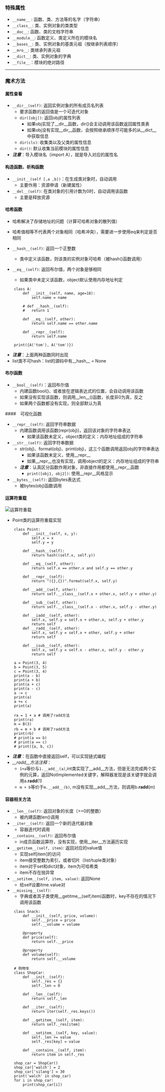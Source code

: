 ### 特殊属性
- `__name__` : 函数、类、方法等的名字（字符串）
- `__class__`: 类、实例对象的类类型
- `__doc__`: 函数、类的文档字符串
- `__module__`: 函数定义、类定义所在的模块名
- `__bases__`: 类、实例对象的基类元祖（按继承列表顺序）
- `__mro__`: 类继承列表元祖
- `__dict__`: 类、实例对象的字典
- `__file__`：模块的绝对路径

***
### 魔术方法

#### 属性查看
- `__dir__(self)`: 返回实例对象的所有成员名列表
    - 要求函数的返回值是一个可迭代对象
    - `dir([obj])`: 返回obj的属性列表
        - 如果obj实现了__dir__函数，dir()会主动调用该函数返回属性类表
        - 如果obj没有实现__dir__函数，会按照继承顺序尽可能多的从__dict__中获取信息
    - `dir(cls)`: 收集类以及父类的属性信息
    - `dir()`: 默认收集当前模块的属性信息
 - ***注意***：导入模块名（import A），就是导入对应的属性名

#### 构造函数、析构函数
- `__init__(self [,a ,b])`：在生成类对象时，自动调用
    - 主要作用：资源申请（新建属性）
- `__del__(self)`: 在类对象的引用计数为0时，自动调用该函数
    - 主要是释放资源
    
#### 哈希函数
- 哈希解决了存储地址的问题（计算可哈希对象的散列值）
- 哈希值相等不代表两个对象相同（哈希冲突），需要进一步使用eq来判定是否相同

- `__hash__(self)`: 返回一个正整数
    - 类中定义该函数，则该类的实例对象可哈希（被hash()函数调用）
- `__eq__(self)`: 返回布尔值，两个对象是够相同
    - 如果类中未定义该函数，object默认使用内存地址判定
```
    class A:
        def __init__(self, name, age=18):
            self.name = name

        # def __hash__(self):
        # 	return 1

        def __eq__(self, other):
            return self.name == other.name

        def __repr__(self):
            return self.name

    print({A('tom'), A('tom')})
```
- ***注意***：上面两种函数同时出现
- list类不可hash：list的源码中有__hash__ = None


#### 布尔函数
- `__bool__(self)`：返回布尔值
    - 内建函数bool()、或者放在逻辑表达式的位置，会自动调用该函数
    - 如果没有实现该函数，则调用__len__()函数，长度非0为真，反之
    - 如果两个函数都没有实现，则全部默认为真

####　可视化函数
- `__repr__(self)`: 返回字符串数据
    - 内建函数调用该函数(repr(obj))，返回该对象的字符串表达
        - 如果该函数未定义，object类的定义：内存地址组成的字符串
- `__str__(self)`: 返回字符串数据
    - str(obj)、format(obj)、print(obj)，这三个函数调用返回obj的字符串表达
        - 如果该函数未定义，使用__repr__
        - 如果__repr__也没有实现，调用object的定义：内存地址组成的字符串
    - ***注意***：认真区分函数作用对象，非直接作用都使用__repr__函数
        - `print([obj1, obj2])`: 使用__repr__风格显示
- `__bytes__(self)`: 返回bytes表达式
    - 被bytes(obj)函数调用


#### 运算符重载
![运算符重载](https://upload-images.jianshu.io/upload_images/9112509-8fcbc78c9f3b68c7.png?imageMogr2/auto-orient/strip%7CimageView2/2/w/1240)


- Point类的运算符重载实现
```
    class Point:
        def __init__(self, x, y):
            self.x = x
            self.y = y

        def __hash__(self):
            return hash((self.x, self.y))

        def __eq__(self, other):
            return self.x == other.x and self.y == other.y

        def __repr__(self):
            return "({},{})".format(self.x, self.y)

        def __add__(self, other):
            return self.__class__(self.x + other.x, self.y + other.y)

        def __sub__(self, other):
            return self.__class__(self.x - other.x, self.y - other.y)

        def __iadd__(self, other):
            self.x, self.y = self.x + other.x, self.y + other.y
            return self
        def __radd__(self, other):
            self.x, self.y = self.x + other, self.y + other
            return self

        def __isub__(self, other):
            self.x, self.y = self.x - other.x, self.y - other.y
            return self

    a = Point(3, 4)
    b = Point(3, 5)
    c = Point(3, 4)
    print(a - b)
    print(a + b)
    print(a + c)
    print(a - c)
    a -= c
    print(a)
    a += c
    print(a)

    ra = 1 + a # 调用了radd方法
    print(ra)
    m = B(3)
    rb = m + b # 调用了radd方法
    print(rb)
    # print(a == b)
    # print(a == c)
    # print({a, b, c})
```
- ***注意***：在函数中直接返回self，可以实现链式编程
- *__radd__方法注释*：
    - `1+a`等价与`1.__add__(a)`,int类实现了__add__方法，但是无法完成两个实例的元算，返回NotImplemented关键字，解释器发现是该关键字就会调用a.__radd__(1)
    - `m + b`等价于`m.__add__(b)`, m没有实现__add__方法，则调用b.__radd__(m)

#### 容器相关方法
- `__len__(self)`: 返回对象的长度（>=0的整数）
    - 被内建函数len()调用
- `__iter__(self)`: 返回一个新的迭代器对象
    - 容器迭代时调用
- `__contains__(self)`: 返回布尔值
    - in成员函数运算符，没有实现，使用__iter__方法遍历实现
- `__getitem__(self, item)`: 返回对应的value值
    - 实现self[item]的访问
    - item接受整数为索引，或者切片（list/tuple类对象）
    - item对于set和dict对象，item为可哈希类
    - item不存在抛异常
- `__setitem__(self, item, value)`: 返回None
    - 给self设置itme.value对
- `__missing__(self)`:
    - 字典或者其子类使用__getitme__(self,item)函数时，key不存在的情况下调用该函数

```
    class Snack:
        def __init__(self, price, volume):
            self.__price = price
            self.__volume = volume

        @property
        def price(self):
            return self.__price

        @property
        def volume(self):
            return self.__volume

    # 购物车
    class ShopCar:
        def __init__(self):
            self._res = {}
            self._len = 0

        def __len__(self):
            return self._len

        def __iter__(self):
            return iter(self._res.keys())

        def __getitem__(self, item):
            return self._res[item]

        def __setitem__(self, key, value):
            self._len += value
            self._res[key] = value

        def __contains__(self, item):
            return item in self._res

    shop_car = ShopCar()
    shop_car['walch'] = 2
    shop_car['silang'] = 30
    print('walch' in shop_car)
    for i in shop_car:
        print(shop_car[i])
```